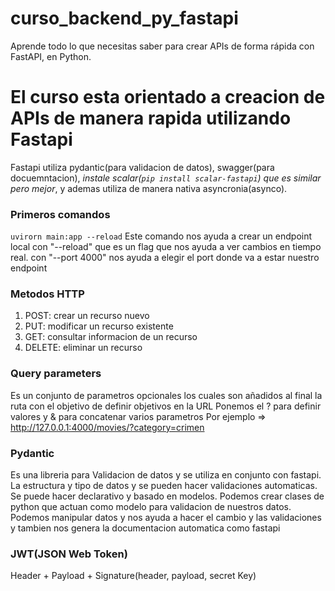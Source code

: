 # curso_backend_py_fastapi
Aprende todo lo que necesitas saber para crear APIs de forma rápida con FastAPI, en Python.

# El curso esta orientado a creacion de APIs de manera rapida utilizando Fastapi
Fastapi utiliza pydantic(para validacion de datos), swagger(para docuemntacion), *instale scalar(```pip install scalar-fastapi```) que es similar pero mejor*, y ademas utiliza de manera nativa asyncronia(asynco).  


### Primeros comandos

```uvirorn main:app --reload``` Este comando nos ayuda a crear un endpoint local con "--reload" que es un flag que nos ayuda a ver cambios en tiempo real. con "--port 4000" nos ayuda a elegir el port donde va a estar nuestro endpoint

### Metodos HTTP
1. POST: crear un recurso nuevo
2. PUT: modificar un recurso existente
3. GET: consultar informacion de un recurso
4. DELETE: eliminar un recurso

### Query parameters

Es un conjunto de parametros opcionales los cuales son añadidos al final la ruta con el objetivo de definir objetivos en la URL
Ponemos el ? para definir valores y & para concatenar varios parametros
Por ejemplo => http://127.0.0.1:4000/movies/?category=crimen

### Pydantic

Es una libreria para Validacion de datos y se utiliza en conjunto con fastapi. La estructura y tipo de datos y se pueden hacer validaciones automaticas.
Se puede hacer declarativo y basado en modelos. Podemos crear clases de python que actuan como modelo para validacion de nuestros datos. Podemos manipular datos y nos ayuda a hacer el cambio y las validaciones y tambien nos genera la documentacion automatica como fastapi


### JWT(JSON Web Token)

Header + Payload + Signature(header, payload, secret Key)
